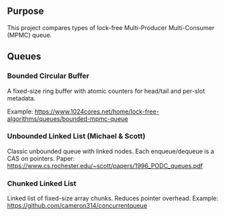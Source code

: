 ## Purpose

This project compares types of lock-free Multi-Producer Multi-Consumer (MPMC) queue.

## Queues

###	Bounded Circular Buffer

A fixed-size ring buffer with atomic counters for head/tail and per-slot metadata.

Example: https://www.1024cores.net/home/lock-free-algorithms/queues/bounded-mpmc-queue

### Unbounded Linked List (Michael & Scott)

Classic unbounded queue with linked nodes. Each enqueue/dequeue is a CAS on pointers.
Paper: https://www.cs.rochester.edu/~scott/papers/1996_PODC_queues.pdf

### Chunked Linked List

Linked list of fixed-size array chunks. Reduces pointer overhead.
Example: https://github.com/cameron314/concurrentqueue